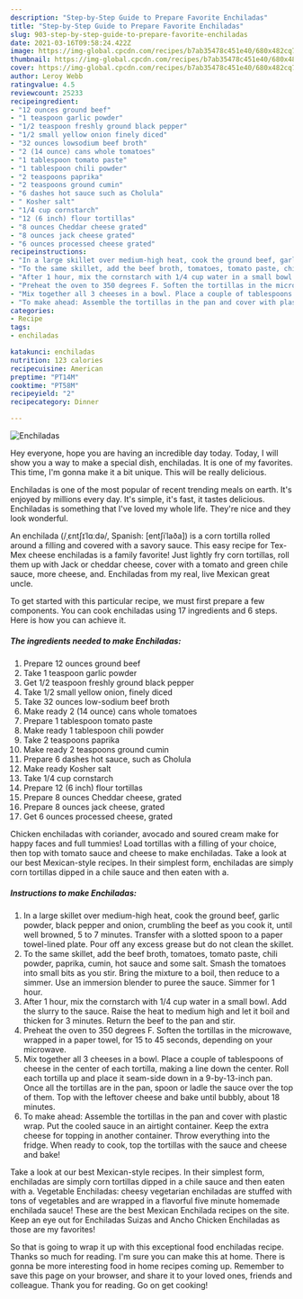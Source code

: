```yaml
---
description: "Step-by-Step Guide to Prepare Favorite Enchiladas"
title: "Step-by-Step Guide to Prepare Favorite Enchiladas"
slug: 903-step-by-step-guide-to-prepare-favorite-enchiladas
date: 2021-03-16T09:58:24.422Z
image: https://img-global.cpcdn.com/recipes/b7ab35478c451e40/680x482cq70/enchiladas-recipe-main-photo.jpg
thumbnail: https://img-global.cpcdn.com/recipes/b7ab35478c451e40/680x482cq70/enchiladas-recipe-main-photo.jpg
cover: https://img-global.cpcdn.com/recipes/b7ab35478c451e40/680x482cq70/enchiladas-recipe-main-photo.jpg
author: Leroy Webb
ratingvalue: 4.5
reviewcount: 25233
recipeingredient:
- "12 ounces ground beef"
- "1 teaspoon garlic powder"
- "1/2 teaspoon freshly ground black pepper"
- "1/2 small yellow onion finely diced"
- "32 ounces lowsodium beef broth"
- "2 (14 ounce) cans whole tomatoes"
- "1 tablespoon tomato paste"
- "1 tablespoon chili powder"
- "2 teaspoons paprika"
- "2 teaspoons ground cumin"
- "6 dashes hot sauce such as Cholula"
- " Kosher salt"
- "1/4 cup cornstarch"
- "12 (6 inch) flour tortillas"
- "8 ounces Cheddar cheese grated"
- "8 ounces jack cheese grated"
- "6 ounces processed cheese grated"
recipeinstructions:
- "In a large skillet over medium-high heat, cook the ground beef, garlic powder, black pepper and onion, crumbling the beef as you cook it, until well browned, 5 to 7 minutes. Transfer with a slotted spoon to a paper towel-lined plate. Pour off any excess grease but do not clean the skillet."
- "To the same skillet, add the beef broth, tomatoes, tomato paste, chili powder, paprika, cumin, hot sauce and some salt. Smash the tomatoes into small bits as you stir. Bring the mixture to a boil, then reduce to a simmer. Use an immersion blender to puree the sauce. Simmer for 1 hour."
- "After 1 hour, mix the cornstarch with 1/4 cup water in a small bowl. Add the slurry to the sauce. Raise the heat to medium high and let it boil and thicken for 3 minutes. Return the beef to the pan and stir."
- "Preheat the oven to 350 degrees F. Soften the tortillas in the microwave, wrapped in a paper towel, for 15 to 45 seconds, depending on your microwave."
- "Mix together all 3 cheeses in a bowl. Place a couple of tablespoons of cheese in the center of each tortilla, making a line down the center. Roll each tortilla up and place it seam-side down in a 9-by-13-inch pan. Once all the tortillas are in the pan, spoon or ladle the sauce over the top of them. Top with the leftover cheese and bake until bubbly, about 18 minutes."
- "To make ahead: Assemble the tortillas in the pan and cover with plastic wrap. Put the cooled sauce in an airtight container. Keep the extra cheese for topping in another container. Throw everything into the fridge. When ready to cook, top the tortillas with the sauce and cheese and bake!"
categories:
- Recipe
tags:
- enchiladas

katakunci: enchiladas 
nutrition: 123 calories
recipecuisine: American
preptime: "PT14M"
cooktime: "PT58M"
recipeyield: "2"
recipecategory: Dinner

---
```



![Enchiladas](https://img-global.cpcdn.com/recipes/b7ab35478c451e40/680x482cq70/enchiladas-recipe-main-photo.jpg)

Hey everyone, hope you are having an incredible day today. Today, I will show you a way to make a special dish, enchiladas. It is one of my favorites. This time, I'm gonna make it a bit unique. This will be really delicious.

Enchiladas is one of the most popular of recent trending meals on earth. It's enjoyed by millions every day. It's simple, it's fast, it tastes delicious. Enchiladas is something that I've loved my whole life. They're nice and they look wonderful.

An enchilada (/ˌɛntʃɪˈlɑːdə/, Spanish: [entʃiˈlaða]) is a corn tortilla rolled around a filling and covered with a savory sauce. This easy recipe for Tex-Mex cheese enchiladas is a family favorite! Just lightly fry corn tortillas, roll them up with Jack or cheddar cheese, cover with a tomato and green chile sauce, more cheese, and. Enchiladas from my real, live Mexican great uncle.


To get started with this particular recipe, we must first prepare a few components. You can cook enchiladas using 17 ingredients and 6 steps. Here is how you can achieve it.

<!--inarticleads1-->

##### The ingredients needed to make Enchiladas:

1. Prepare 12 ounces ground beef
1. Take 1 teaspoon garlic powder
1. Get 1/2 teaspoon freshly ground black pepper
1. Take 1/2 small yellow onion, finely diced
1. Take 32 ounces low-sodium beef broth
1. Make ready 2 (14 ounce) cans whole tomatoes
1. Prepare 1 tablespoon tomato paste
1. Make ready 1 tablespoon chili powder
1. Take 2 teaspoons paprika
1. Make ready 2 teaspoons ground cumin
1. Prepare 6 dashes hot sauce, such as Cholula
1. Make ready  Kosher salt
1. Take 1/4 cup cornstarch
1. Prepare 12 (6 inch) flour tortillas
1. Prepare 8 ounces Cheddar cheese, grated
1. Prepare 8 ounces jack cheese, grated
1. Get 6 ounces processed cheese, grated


Chicken enchiladas with coriander, avocado and soured cream make for happy faces and full tummies! Load tortillas with a filling of your choice, then top with tomato sauce and cheese to make enchiladas. Take a look at our best Mexican-style recipes. In their simplest form, enchiladas are simply corn tortillas dipped in a chile sauce and then eaten with a. 

<!--inarticleads2-->

##### Instructions to make Enchiladas:

1. In a large skillet over medium-high heat, cook the ground beef, garlic powder, black pepper and onion, crumbling the beef as you cook it, until well browned, 5 to 7 minutes. Transfer with a slotted spoon to a paper towel-lined plate. Pour off any excess grease but do not clean the skillet.
1. To the same skillet, add the beef broth, tomatoes, tomato paste, chili powder, paprika, cumin, hot sauce and some salt. Smash the tomatoes into small bits as you stir. Bring the mixture to a boil, then reduce to a simmer. Use an immersion blender to puree the sauce. Simmer for 1 hour.
1. After 1 hour, mix the cornstarch with 1/4 cup water in a small bowl. Add the slurry to the sauce. Raise the heat to medium high and let it boil and thicken for 3 minutes. Return the beef to the pan and stir.
1. Preheat the oven to 350 degrees F. Soften the tortillas in the microwave, wrapped in a paper towel, for 15 to 45 seconds, depending on your microwave.
1. Mix together all 3 cheeses in a bowl. Place a couple of tablespoons of cheese in the center of each tortilla, making a line down the center. Roll each tortilla up and place it seam-side down in a 9-by-13-inch pan. Once all the tortillas are in the pan, spoon or ladle the sauce over the top of them. Top with the leftover cheese and bake until bubbly, about 18 minutes.
1. To make ahead: Assemble the tortillas in the pan and cover with plastic wrap. Put the cooled sauce in an airtight container. Keep the extra cheese for topping in another container. Throw everything into the fridge. When ready to cook, top the tortillas with the sauce and cheese and bake!


Take a look at our best Mexican-style recipes. In their simplest form, enchiladas are simply corn tortillas dipped in a chile sauce and then eaten with a. Vegetable Enchiladas: cheesy vegetarian enchiladas are stuffed with tons of vegetables and are wrapped in a flavorful five minute homemade enchilada sauce! These are the best Mexican Enchilada recipes on the site. Keep an eye out for Enchiladas Suizas and Ancho Chicken Enchiladas as those are my favorites! 

So that is going to wrap it up with this exceptional food enchiladas recipe. Thanks so much for reading. I'm sure you can make this at home. There is gonna be more interesting food in home recipes coming up. Remember to save this page on your browser, and share it to your loved ones, friends and colleague. Thank you for reading. Go on get cooking!
